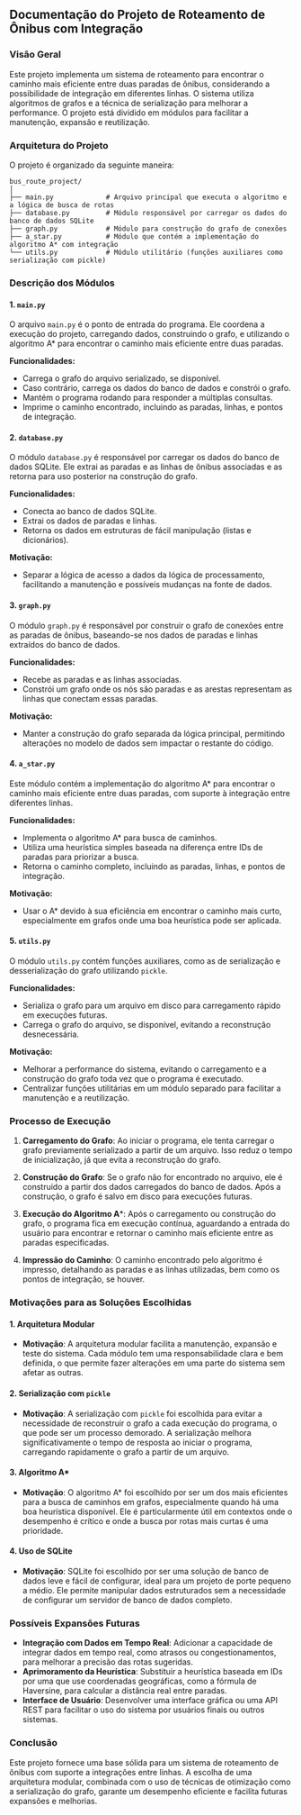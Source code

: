 ## Documentação do Projeto de Roteamento de Ônibus com Integração

### **Visão Geral**
Este projeto implementa um sistema de roteamento para encontrar o caminho mais eficiente entre duas paradas de ônibus, considerando a possibilidade de integração em diferentes linhas. O sistema utiliza algoritmos de grafos e a técnica de serialização para melhorar a performance. O projeto está dividido em módulos para facilitar a manutenção, expansão e reutilização.

### **Arquitetura do Projeto**
O projeto é organizado da seguinte maneira:

```plaintext
bus_route_project/
│
├── main.py             # Arquivo principal que executa o algoritmo e a lógica de busca de rotas
├── database.py         # Módulo responsável por carregar os dados do banco de dados SQLite
├── graph.py            # Módulo para construção do grafo de conexões
├── a_star.py           # Módulo que contém a implementação do algoritmo A* com integração
└── utils.py            # Módulo utilitário (funções auxiliares como serialização com pickle)
```

### **Descrição dos Módulos**

#### **1. `main.py`**
O arquivo `main.py` é o ponto de entrada do programa. Ele coordena a execução do projeto, carregando dados, construindo o grafo, e utilizando o algoritmo A* para encontrar o caminho mais eficiente entre duas paradas.

**Funcionalidades:**
- Carrega o grafo do arquivo serializado, se disponível.
- Caso contrário, carrega os dados do banco de dados e constrói o grafo.
- Mantém o programa rodando para responder a múltiplas consultas.
- Imprime o caminho encontrado, incluindo as paradas, linhas, e pontos de integração.

#### **2. `database.py`**
O módulo `database.py` é responsável por carregar os dados do banco de dados SQLite. Ele extrai as paradas e as linhas de ônibus associadas e as retorna para uso posterior na construção do grafo.

**Funcionalidades:**
- Conecta ao banco de dados SQLite.
- Extrai os dados de paradas e linhas.
- Retorna os dados em estruturas de fácil manipulação (listas e dicionários).

**Motivação:**
- Separar a lógica de acesso a dados da lógica de processamento, facilitando a manutenção e possíveis mudanças na fonte de dados.

#### **3. `graph.py`**
O módulo `graph.py` é responsável por construir o grafo de conexões entre as paradas de ônibus, baseando-se nos dados de paradas e linhas extraídos do banco de dados.

**Funcionalidades:**
- Recebe as paradas e as linhas associadas.
- Constrói um grafo onde os nós são paradas e as arestas representam as linhas que conectam essas paradas.

**Motivação:**
- Manter a construção do grafo separada da lógica principal, permitindo alterações no modelo de dados sem impactar o restante do código.

#### **4. `a_star.py`**
Este módulo contém a implementação do algoritmo A* para encontrar o caminho mais eficiente entre duas paradas, com suporte à integração entre diferentes linhas.

**Funcionalidades:**
- Implementa o algoritmo A* para busca de caminhos.
- Utiliza uma heurística simples baseada na diferença entre IDs de paradas para priorizar a busca.
- Retorna o caminho completo, incluindo as paradas, linhas, e pontos de integração.

**Motivação:**
- Usar o A* devido à sua eficiência em encontrar o caminho mais curto, especialmente em grafos onde uma boa heurística pode ser aplicada.

#### **5. `utils.py`**
O módulo `utils.py` contém funções auxiliares, como as de serialização e desserialização do grafo utilizando `pickle`.

**Funcionalidades:**
- Serializa o grafo para um arquivo em disco para carregamento rápido em execuções futuras.
- Carrega o grafo do arquivo, se disponível, evitando a reconstrução desnecessária.

**Motivação:**
- Melhorar a performance do sistema, evitando o carregamento e a construção do grafo toda vez que o programa é executado.
- Centralizar funções utilitárias em um módulo separado para facilitar a manutenção e a reutilização.

### **Processo de Execução**
1. **Carregamento do Grafo**: Ao iniciar o programa, ele tenta carregar o grafo previamente serializado a partir de um arquivo. Isso reduz o tempo de inicialização, já que evita a reconstrução do grafo.
  
2. **Construção do Grafo**: Se o grafo não for encontrado no arquivo, ele é construído a partir dos dados carregados do banco de dados. Após a construção, o grafo é salvo em disco para execuções futuras.

3. **Execução do Algoritmo A***: Após o carregamento ou construção do grafo, o programa fica em execução contínua, aguardando a entrada do usuário para encontrar e retornar o caminho mais eficiente entre as paradas especificadas.

4. **Impressão do Caminho**: O caminho encontrado pelo algoritmo é impresso, detalhando as paradas e as linhas utilizadas, bem como os pontos de integração, se houver.

### **Motivações para as Soluções Escolhidas**

#### **1. Arquitetura Modular**
- **Motivação**: A arquitetura modular facilita a manutenção, expansão e teste do sistema. Cada módulo tem uma responsabilidade clara e bem definida, o que permite fazer alterações em uma parte do sistema sem afetar as outras.

#### **2. Serialização com `pickle`**
- **Motivação**: A serialização com `pickle` foi escolhida para evitar a necessidade de reconstruir o grafo a cada execução do programa, o que pode ser um processo demorado. A serialização melhora significativamente o tempo de resposta ao iniciar o programa, carregando rapidamente o grafo a partir de um arquivo.

#### **3. Algoritmo A***
- **Motivação**: O algoritmo A* foi escolhido por ser um dos mais eficientes para a busca de caminhos em grafos, especialmente quando há uma boa heurística disponível. Ele é particularmente útil em contextos onde o desempenho é crítico e onde a busca por rotas mais curtas é uma prioridade.

#### **4. Uso de SQLite**
- **Motivação**: SQLite foi escolhido por ser uma solução de banco de dados leve e fácil de configurar, ideal para um projeto de porte pequeno a médio. Ele permite manipular dados estruturados sem a necessidade de configurar um servidor de banco de dados completo.

### **Possíveis Expansões Futuras**
- **Integração com Dados em Tempo Real**: Adicionar a capacidade de integrar dados em tempo real, como atrasos ou congestionamentos, para melhorar a precisão das rotas sugeridas.
- **Aprimoramento da Heurística**: Substituir a heurística baseada em IDs por uma que use coordenadas geográficas, como a fórmula de Haversine, para calcular a distância real entre paradas.
- **Interface de Usuário**: Desenvolver uma interface gráfica ou uma API REST para facilitar o uso do sistema por usuários finais ou outros sistemas.

### **Conclusão**
Este projeto fornece uma base sólida para um sistema de roteamento de ônibus com suporte a integrações entre linhas. A escolha de uma arquitetura modular, combinada com o uso de técnicas de otimização como a serialização do grafo, garante um desempenho eficiente e facilita futuras expansões e melhorias.